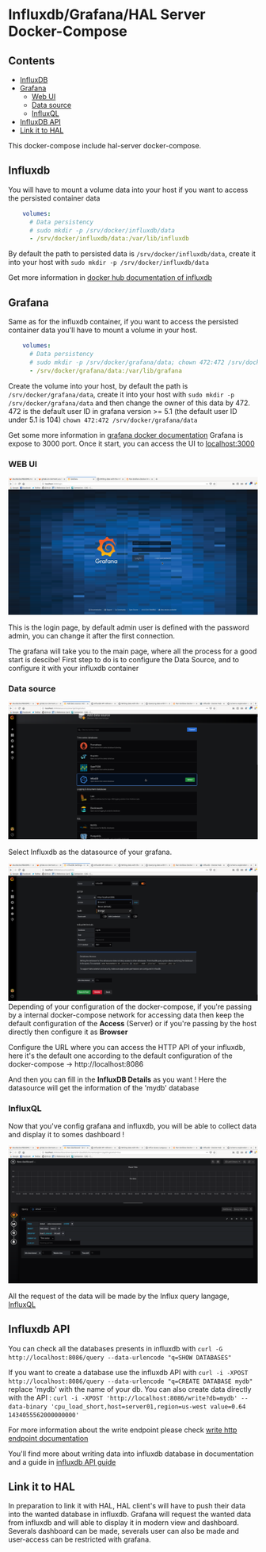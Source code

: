 # Influxdb/Grafana/HAL Server Docker-Compose

Contents
--------

- [InfluxDB](#influxdb)
- [Grafana](#grafana)
    - [Web UI](#web-ui)
    - [Data source](#data-source)
    - [InfluxQL](#influxql)
- [InfluxDB API](#influxdb-api)
- [Link it to HAL](#link-it-to-hal)

This docker-compose include hal-server docker-compose.

## Influxdb

You will have to mount a volume data into your host if you want to access the persisted container data

```yaml
    volumes:                                        
      # Data persistency                            
      # sudo mkdir -p /srv/docker/influxdb/data     
      - /srv/docker/influxdb/data:/var/lib/influxdb 
```

By default the path to persisted data is `/srv/docker/influxdb/data`, create it into your host with `sudo mkdir -p /srv/docker/influxdb/data`

Get more information in [docker hub documentation of influxdb](https://hub.docker.com/_/influxdb)

## Grafana


Same as for the influxdb container, if you want to access the persisted container data you'll have to mount a volume in your host.

```yaml
    volumes:
      # Data persistency
      # sudo mkdir -p /srv/docker/grafana/data; chown 472:472 /srv/docker/grafana/data
      - /srv/docker/grafana/data:/var/lib/grafana
```

Create the volume into your host, by default the path is `/srv/docker/grafana/data`, create it into your host with `sudo mkdir -p /srv/docker/grafana/data` and then change the owner of this data by 472. 472 is the default user ID in grafana version >= 5.1 (the default user ID under 5.1 is 104) `chown 472:472 /srv/docker/grafana/data`

Get some more information in [grafana docker documentation](https://grafana.com/docs/grafana/latest/installation/docker/)
Grafana is expose to 3000 port. Once it start, you can access the UI to [localhost:3000](http://localhost:3000)

### WEB UI

![login page](imgs/login_grafana.png)

This is the login page, by default admin user is defined with the password admin, you can change it after the first connection.

The grafana will take you to the main page, where all the process for a good start is descibe! First step to do is to configure the Data Source, and to configure it with your influxdb container

### Data source

![data source](imgs/data_source.png)

Select Influxdb as the datasource of your grafana.

![configuration data source](imgs/configuration_datasource.png)
Depending of your configuration of the docker-compose, if you're passing by a internal docker-compose network for accessing data then keep the default configuration of the **Access** (Server) or if you're passing by the host directly then configure it as **Browser**

Configure the URL where you can access the HTTP API of your influxdb, here it's the default one according to the default configuration of the docker-compose -> http://localhost:8086

And then you can fill in the **InfluxDB Details** as you want ! Here the datasource will get the information of the 'mydb' database

### InfluxQL

Now that you've config grafana and influxdb, you will be able to collect data and display it to somes dashboard !

![influxql](imgs/influxql.png)

All the request of the data will be made by the Influx query langage, [InfluxQL](https://docs.influxdata.com/influxdb/v1.7/query_language/)

## Influxdb API

You can check all the databases presents in influxdb with `curl -G http://localhost:8086/query --data-urlencode "q=SHOW DATABASES"`

If you want to create a database use the influxdb API with `curl -i -XPOST http://localhost:8086/query --data-urlencode "q=CREATE DATABASE mydb"` replace 'mydb' with the name of your db.
You can also create data directly with the API : `curl -i -XPOST 'http://localhost:8086/write?db=mydb' --data-binary 'cpu_load_short,host=server01,region=us-west value=0.64 1434055562000000000'`

For more information about the write endpoint please check [write http endpoint documentation](https://docs.influxdata.com/influxdb/v1.7/tools/api/#write-http-endpoint)

You'll find more about writing data into influxdb database in documentation and a guide in [influxdb API guide](https://docs.influxdata.com/influxdb/v1.7/guides/writing_data/)

## Link it to HAL 

In preparation to link it with HAL, HAL client's will have to push their data into the wanted database in influxdb. Grafana will request the wanted data from influxdb and will able to display it in modern view and dashboard.
Severals dashboard can be made, severals user can also be made and user-access can be restricted with grafana.
